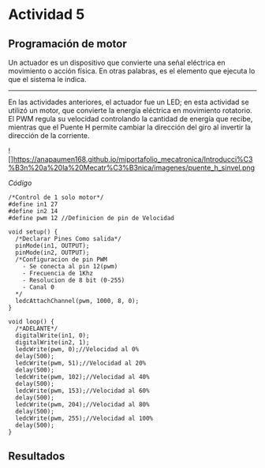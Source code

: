 # Actividad 5

## Programación de motor

Un actuador es un dispositivo que convierte una señal eléctrica en movimiento o acción física. En otras palabras, es el elemento que ejecuta lo que el sistema le indica.

---

En las actividades anteriores, el actuador fue un LED; en esta actividad se utilizó un motor, que convierte la energía eléctrica en movimiento rotatorio. El PWM regula su velocidad controlando la cantidad de energía que recibe, mientras que el Puente H permite cambiar la dirección del giro al invertir la dirección de la corriente.

![]https://anapaumen168.github.io/miportafolio_mecatronica/Introducci%C3%B3n%20a%20la%20Mecatr%C3%B3nica/imagenes/puente_h_sinvel.png

*Código*

```codigo
/*Control de 1 solo motor*/
#define in1 27
#define in2 14
#define pwm 12 //Definicion de pin de Velocidad

void setup() {
  /*Declarar Pines Como salida*/
  pinMode(in1, OUTPUT);
  pinMode(in2, OUTPUT);
  /*Configuracion de pin PWM 
    - Se conecta al pin 12(pwm)
    - Frecuencia de 1Khz
    - Resolucion de 8 bit (0-255)
    - Canal 0
  */
  ledcAttachChannel(pwm, 1000, 8, 0);
}

void loop() {
  /*ADELANTE*/
  digitalWrite(in1, 0);
  digitalWrite(in2, 1);
  ledcWrite(pwm, 0);//Velocidad al 0%
  delay(500);
  ledcWrite(pwm, 51);//Velocidad al 20%
  delay(500);
  ledcWrite(pwm, 102);//Velocidad al 40%
  delay(500);
  ledcWrite(pwm, 153);//Velocidad al 60%
  delay(500);
  ledcWrite(pwm, 204);//Velocidad al 80%
  delay(500);
  ledcWrite(pwm, 255);//Velocidad al 100%
  delay(500);
}
```

## Resultados
